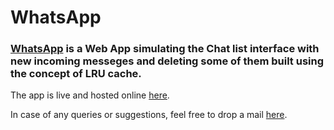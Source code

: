 # WhatsApp
### [WhatsApp](https://akt114.github.io/WhatsApp/) is a Web App simulating the Chat list interface with new incoming messeges and deleting some of them built using the concept of LRU cache.
The app is live and hosted online [here](https://akt114.github.io/WhatsApp/).

In case of any queries or suggestions, feel free to drop a mail [here](mailto:amittiwary710@gmail.com).

